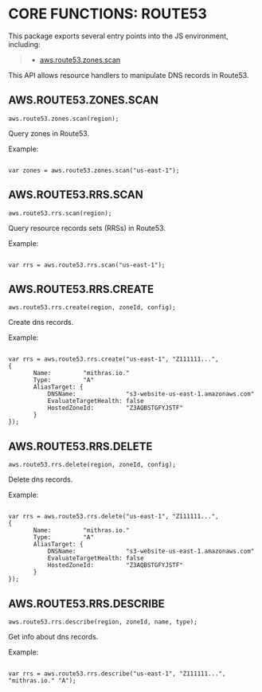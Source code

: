  


 # CORE FUNCTIONS: ROUTE53


 

 This package exports several entry points into the JS environment,
 including:

 > * [aws.route53.zones.scan](#zscan)

 This API allows resource handlers to manipulate DNS records in Route53.

 ## AWS.ROUTE53.ZONES.SCAN
 <a name="zscan"></a>
 `aws.route53.zones.scan(region);`

 Query zones in Route53.

 Example:

 ```

 var zones = aws.route53.zones.scan("us-east-1");

 ```

 ## AWS.ROUTE53.RRS.SCAN
 <a name="scan"></a>
 `aws.route53.rrs.scan(region);`

 Query resource records sets (RRSs) in Route53.

 Example:

 ```

 var rrs = aws.route53.rrs.scan("us-east-1");

 ```

 ## AWS.ROUTE53.RRS.CREATE
 <a name="create"></a>
 `aws.route53.rrs.create(region, zoneId, config);`

 Create dns records.

 Example:

 ```

 var rrs = aws.route53.rrs.create("us-east-1", "Z111111...",
 {
 		Name:         "mithras.io."
 		Type:         "A"
 		AliasTarget: {
 		    DNSName:              "s3-website-us-east-1.amazonaws.com"
 		    EvaluateTargetHealth: false
 		    HostedZoneId:         "Z3AQBSTGFYJSTF"
 		}
 });

 ```

 ## AWS.ROUTE53.RRS.DELETE
 <a name="delete"></a>
 `aws.route53.rrs.delete(region, zoneId, config);`

 Delete dns records.

 Example:

 ```

 var rrs = aws.route53.rrs.delete("us-east-1", "Z111111...",
 {
 		Name:         "mithras.io."
 		Type:         "A"
 		AliasTarget: {
 		    DNSName:              "s3-website-us-east-1.amazonaws.com"
 		    EvaluateTargetHealth: false
 		    HostedZoneId:         "Z3AQBSTGFYJSTF"
 		}
 });

 ```

 ## AWS.ROUTE53.RRS.DESCRIBE
 <a name="describe"></a>
 `aws.route53.rrs.describe(region, zoneId, name, type);`

 Get info about dns records.

 Example:

 ```

 var rrs = aws.route53.rrs.describe("us-east-1", "Z111111...", "mithras.io." "A");

 ```


